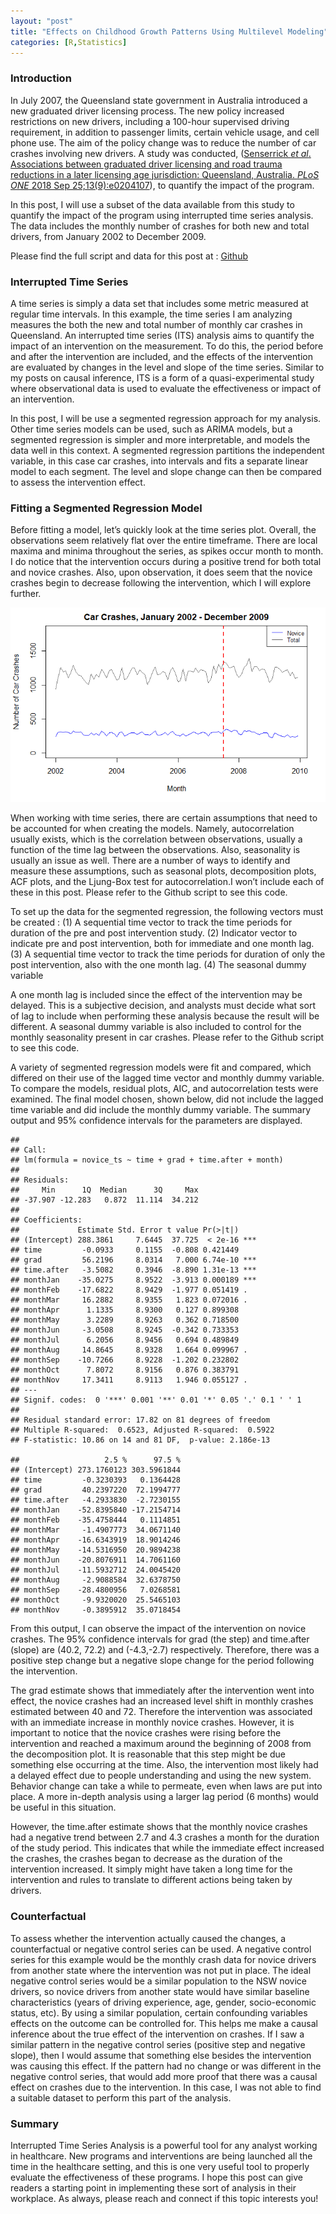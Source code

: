 ```yaml
---
layout: "post"
title: "Effects on Childhood Growth Patterns Using Multilevel Modeling"
categories: [R,Statistics]
---
```


### Introduction

In July 2007, the Queensland state government in Australia introduced a
new graduated driver licensing process. The new policy increased
restrictions on new drivers, including a 100-hour supervised driving
requirement, in addition to passenger limits, certain vehicle usage, and
cell phone use. The aim of the policy change was to reduce the number of
car crashes involving new drivers. A study was conducted, ([Senserrick
*et al*. Associations between graduated driver licensing and road trauma
reductions in a later licensing age jurisdiction: Queensland, Australia.
*PLoS ONE* 2018 Sep
25;13(9):e0204107](https://journals.plos.org/plosone/article?id=10.1371/journal.pone.0204107)),
to quantify the impact of the program.

In this post, I will use a subset of the data available from this study
to quantify the impact of the program using interrupted time series
analysis. The data includes the monthly number of crashes for both new
and total drivers, from January 2002 to December 2009.

Please find the full script and data for this post at : [Github](https://github.com/Murrkeys/time-series-analysis)

### Interrupted Time Series

A time series is simply a data set that includes some metric measured at
regular time intervals. In this example, the time series I am analyzing
measures the both the new and total number of monthly car crashes in
Queensland. An interrupted time series (ITS) analysis aims to quantify
the impact of an intervention on the measurement. To do this, the period
before and after the intervention are included, and the effects of the
intervention are evaluated by changes in the level and slope of the time
series. Similar to my posts on causal inference, ITS is a form of a
quasi-experimental study where observational data is used to evaluate
the effectiveness or impact of an intervention.

In this post, I will be use a segmented regression approach for my
analysis. Other time series models can be used, such as ARIMA models,
but a segmented regression is simpler and more interpretable, and models
the data well in this context. A segmented regression partitions the
independent variable, in this case car crashes, into intervals and fits
a separate linear model to each segment. The level and slope change can
then be compared to assess the intervention effect.

### Fitting a Segmented Regression Model

Before fitting a model, let’s quickly look at the time series plot.
Overall, the observations seem relatively flat over the entire
timeframe. There are local maxima and minima throughout the series, as
spikes occur month to month. I do notice that the intervention occurs
during a positive trend for both total and novice crashes. Also, upon
observation, it does seem that the novice crashes begin to decrease
following the intervention, which I will explore further.

<img src="/images/ITS.jpg" alt="ITS Plot"/>

When working with time series, there are certain assumptions that need
to be accounted for when creating the models. Namely, autocorrelation
usually exists, which is the correlation between observations, usually a
function of the time lag between the observations. Also, seasonality is
usually an issue as well. There are a number of ways to identify and
measure these assumptions, such as seasonal plots, decomposition plots,
ACF plots, and the Ljung-Box test for autocorrelation.I won’t include
each of these in this post. Please refer to the Github script to see
this code.

To set up the data for the segmented regression, the following vectors
must be created : (1) A sequential time vector to track the time periods
for duration of the pre and post intervention study. (2) Indicator
vector to indicate pre and post intervention, both for immediate and one
month lag. (3) A sequential time vector to track the time periods for
duration of only the post intervention, also with the one month lag. (4)
The seasonal dummy variable

A one month lag is included since the effect of the intervention may be
delayed. This is a subjective decision, and analysts must decide what
sort of lag to include when performing these analysis because the result
will be different. A seasonal dummy variable is also included to control
for the monthly seasonality present in car crashes. Please refer to the
Github script to see this code.

A variety of segmented regression models were fit and compared, which
differed on their use of the lagged time vector and monthly dummy
variable. To compare the models, residual plots, AIC, and
autocorrelation tests were examined. The final model chosen, shown
below, did not include the lagged time variable and did include the
monthly dummy variable. The summary output and 95% confidence intervals
for the parameters are displayed.

    ## 
    ## Call:
    ## lm(formula = novice_ts ~ time + grad + time.after + month)
    ## 
    ## Residuals:
    ##     Min      1Q  Median      3Q     Max 
    ## -37.907 -12.283   0.872  11.114  34.212 
    ## 
    ## Coefficients:
    ##             Estimate Std. Error t value Pr(>|t|)    
    ## (Intercept) 288.3861     7.6445  37.725  < 2e-16 ***
    ## time         -0.0933     0.1155  -0.808 0.421449    
    ## grad         56.2196     8.0314   7.000 6.74e-10 ***
    ## time.after   -3.5082     0.3946  -8.890 1.31e-13 ***
    ## monthJan    -35.0275     8.9522  -3.913 0.000189 ***
    ## monthFeb    -17.6822     8.9429  -1.977 0.051419 .  
    ## monthMar     16.2882     8.9355   1.823 0.072016 .  
    ## monthApr      1.1335     8.9300   0.127 0.899308    
    ## monthMay      3.2289     8.9263   0.362 0.718500    
    ## monthJun     -3.0508     8.9245  -0.342 0.733353    
    ## monthJul      6.2056     8.9456   0.694 0.489849    
    ## monthAug     14.8645     8.9328   1.664 0.099967 .  
    ## monthSep    -10.7266     8.9228  -1.202 0.232802    
    ## monthOct      7.8072     8.9156   0.876 0.383791    
    ## monthNov     17.3411     8.9113   1.946 0.055127 .  
    ## ---
    ## Signif. codes:  0 '***' 0.001 '**' 0.01 '*' 0.05 '.' 0.1 ' ' 1
    ## 
    ## Residual standard error: 17.82 on 81 degrees of freedom
    ## Multiple R-squared:  0.6523, Adjusted R-squared:  0.5922 
    ## F-statistic: 10.86 on 14 and 81 DF,  p-value: 2.186e-13

    ##                   2.5 %      97.5 %
    ## (Intercept) 273.1760123 303.5961844
    ## time         -0.3230393   0.1364428
    ## grad         40.2397220  72.1994777
    ## time.after   -4.2933830  -2.7230155
    ## monthJan    -52.8395840 -17.2154714
    ## monthFeb    -35.4758444   0.1114851
    ## monthMar     -1.4907773  34.0671140
    ## monthApr    -16.6343919  18.9014246
    ## monthMay    -14.5316950  20.9894238
    ## monthJun    -20.8076911  14.7061160
    ## monthJul    -11.5932712  24.0045420
    ## monthAug     -2.9088584  32.6378750
    ## monthSep    -28.4800956   7.0268581
    ## monthOct     -9.9320020  25.5465103
    ## monthNov     -0.3895912  35.0718454

From this output, I can observe the impact of the intervention on novice
crashes. The 95% confidence intervals for grad (the step) and time.after
(slope) are (40.2, 72.2) and (-4.3,-2.7) respectively. Therefore, there
was a positive step change but a negative slope change for the period
following the intervention.

The grad estimate shows that immediately after the intervention went
into effect, the novice crashes had an increased level shift in monthly
crashes estimated between 40 and 72. Therefore the intervention was
associated with an immediate increase in monthly novice crashes.
However, it is important to notice that the novice crashes were rising
before the intervention and reached a maximum around the beginning of
2008 from the decomposition plot. It is reasonable that this step might
be due something else occurring at the time. Also, the intervention most
likely had a delayed effect due to people understanding and using the
new system. Behavior change can take a while to permeate, even when laws
are put into place. A more in-depth analysis using a larger lag period
(6 months) would be useful in this situation.

However, the time.after estimate shows that the monthly novice crashes
had a negative trend between 2.7 and 4.3 crashes a month for the
duration of the study period. This indicates that while the immediate
effect increased the crashes, the crashes began to decrease as the
duration of the intervention increased. It simply might have taken a
long time for the intervention and rules to translate to different
actions being taken by drivers.

### Counterfactual

To assess whether the intervention actually caused the changes, a
counterfactual or negative control series can be used. A negative
control series for this example would be the monthly crash data for
novice drivers from another state where the intervention was not put in
place. The ideal negative control series would be a similar population
to the NSW novice drivers, so novice drivers from another state would
have similar baseline characteristics (years of driving experience, age,
gender, socio-economic status, etc). By using a similar population,
certain confounding variables effects on the outcome can be controlled
for. This helps me make a causal inference about the true effect of the
intervention on crashes. If I saw a similar pattern in the negative
control series (positive step and negative slope), then I would assume
that something else besides the intervention was causing this effect. If
the pattern had no change or was different in the negative control
series, that would add more proof that there was a causal effect on
crashes due to the intervention. In this case, I was not able to find a
suitable dataset to perform this part of the analysis.

### Summary

Interrupted Time Series Analysis is a powerful tool for any analyst
working in healthcare. New programs and interventions are being launched
all the time in the healthcare setting, and this is one very useful tool
to properly evaluate the effectiveness of these programs. I hope this
post can give readers a starting point in implementing these sort of
analysis in their workplace. As always, please reach and connect if this
topic interests you!

